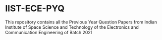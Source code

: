 # IIST-ECE-PYQ
This repository contains all the Previous Year Question Papers from Indian Institute of Space Science and Technology of the Electronics and Communication Engineering of Batch 2021
